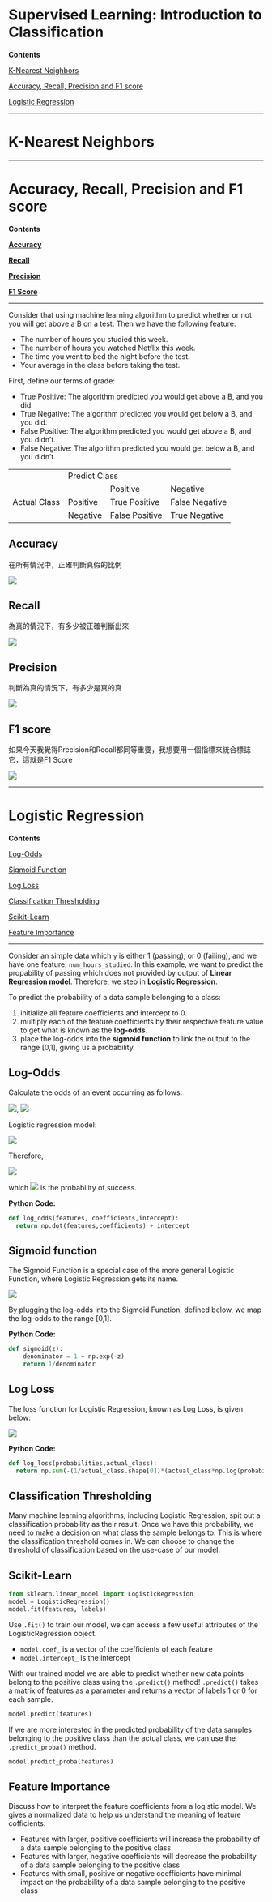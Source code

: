 # Supervised Learning: Introduction to Classification

**Contents**

[K-Nearest Neighbors](#knn)

[Accuracy, Recall, Precision and F1 score](#effectiveness)

[Logistic Regression](#lr)


-----

# K-Nearest Neighbors  <a name="knn"/>


-----

# Accuracy, Recall, Precision and F1 score <a name="effectiveness"/>

**Contents**

[**Accuracy**](#acc)

[**Recall**](#recall)

[**Precision**](#pre)

[**F1 Score**](#f1)

-----
Consider that using machine learning algorithm to predict whether or not you will get above a B on a test. Then we have the following feature:  
* The number of hours you studied this week.  
* The number of hours you watched Netflix this week.  
* The time you went to bed the night before the test.  
* Your average in the class before taking the test.  

First, define our terms of grade:  
* True Positive: The algorithm predicted you would get above a B, and you did.
* True Negative: The algorithm predicted you would get below a B, and you did.
* False Positive: The algorithm predicted you would get above a B, and you didn’t.
* False Negative: The algorithm predicted you would get below a B, and you didn’t.

<table>
    <tr>
        <td > </td> 
        <center><td colspan="3">Predict Class</td></center>
   </tr>
    <tr>
        <td rowspan="3">Actual Class</td>
        <td > </td> 
        <td >Positive</td> 
        <td >Negative</td> 
    </tr>
    <tr>
        <td >Positive</td> 
        <td >True Positive</td> 
        <td >False Negative</td> 
    </tr>
    <tr>
        <td >Negative</td>
        <td >False Positive</td>  
        <td >True Negative</td>
    </tr>
</table>

## Accuracy <a name="acc"/>

在所有情況中，正確判斷真假的比例

<img src="http://chart.googleapis.com/chart?cht=tx&chl= accuracy = \frac{TP %2B TN}{TP %2B FN %2B FP %2B TN} + " >

## Recall <a name="recall"/>

為真的情況下，有多少被正確判斷出來

<img src="http://chart.googleapis.com/chart?cht=tx&chl= recall = \frac{TP}{TP %2B FN} + " >

## Precision <a name="pre"/>

判斷為真的情況下，有多少是真的真

<img src="http://chart.googleapis.com/chart?cht=tx&chl= precision = \frac{TP}{TP %2B FP} + " >

## F1 score <a name="f1"/>

如果今天我覺得Precision和Recall都同等重要，我想要用一個指標來統合標誌它，這就是F1 Score

<img src="http://chart.googleapis.com/chart?cht=tx&chl= F1 = 2*\frac{Precision*Recall}{Precision%2BRecall}" >

-----

# Logistic Regression <a name="lr"/>

**Contents**

[Log-Odds](#logodds)   

[Sigmoid Function](#sigf)  

[Log Loss](#logloss)  

[Classification Thresholding](#classthre)  

[Scikit-Learn](#sklearn)

[Feature Importance](#fi)

-----

Consider an simple data which ```y``` is either 1 (passing), or 0 (failing), and we have one feature, ```num_hours_studied```.
In this example, we want to predict the propability of passing which does not provided by output of **Linear Regression model**. Therefore, we step in **Logistic Regression**.

To predict the probability of a data sample belonging to a class:
1. initialize all feature coefficients and intercept to 0.  
2. multiply each of the feature coefficients by their respective feature value to get what is known as the **log-odds**.  
3. place the log-odds into the **sigmoid function** to link the output to the range [0,1], giving us a probability.  

## Log-Odds <a name="logodds"/>

Calculate the odds of an event occurring as follows:

<img src="http://chart.googleapis.com/chart?cht=tx&chl= Odds = \frac{P(success)}{P(fail)}" >, <img src="http://chart.googleapis.com/chart?cht=tx&chl= log-odds = log( \frac{P(success)}{P(fail)} )" >

Logistic regression model:

<img src="http://chart.googleapis.com/chart?cht=tx&chl= log(\frac{p}{1-p}) = \beta_{0}%2B\beta_{1}x_{1}%2B\cdots%2B\beta_{k}x_{k}" >

Therefore, 

<img src="http://chart.googleapis.com/chart?cht=tx&chl= p = \frac{exp(\beta_{0}%2B\beta_{1}x_{1}%2B\cdots%2B\beta_{k}x_{k})}{1 %2B exp(\beta_{0}%2B\beta_{1}x_{1}%2B\cdots%2B\beta_{k}x_{k})}" > 

which <img src="http://chart.googleapis.com/chart?cht=tx&chl= p" > is the probability of success.

**Python Code:**  
```py
def log_odds(features, coefficients,intercept):
  return np.dot(features,coefficients) + intercept
```

## Sigmoid function <a name="sigf"/>

The Sigmoid Function is a special case of the more general Logistic Function, where Logistic Regression gets its name.

<img src="http://chart.googleapis.com/chart?cht=tx&chl= h(z) = \frac{1}{1 %2B exp(-z)}" >

By plugging the log-odds into the Sigmoid Function, defined below, we map the log-odds to the range [0,1].

**Python Code:**  
```py
def sigmoid(z):
    denominator = 1 + np.exp(-z)
    return 1/denominator
```

## Log Loss <a name="logloss"/>

The loss function for Logistic Regression, known as Log Loss, is given below:

<img src="http://chart.googleapis.com/chart?cht=tx&chl= -\frac{1}{m}\sum_{i=1}^{m}[y^{(i)}log(h(z^{(i)})) %2B (1-y^{(i)})log(1-h(z^{(i)}))]" >

**Python Code:**  
```py
def log_loss(probabilities,actual_class):
  return np.sum(-(1/actual_class.shape[0])*(actual_class*np.log(probabilities) + (1-actual_class)*np.log(1-probabilities)))
 ```
 
## Classification Thresholding <a name="classthre"/>

Many machine learning algorithms, including Logistic Regression, spit out a classification probability as their result. Once we have this probability, we need to make a decision on what class the sample belongs to. This is where the classification threshold comes in. We can choose to change the threshold of classification based on the use-case of our model.  

## Scikit-Learn <a name="sklearn"/>

```py
from sklearn.linear_model import LogisticRegression
model = LogisticRegression()
model.fit(features, labels)
```
Use ```.fit()``` to train our model, we can access a few useful attributes of the LogisticRegression object.  
* ```model.coef_``` is a vector of the coefficients of each feature  
* ```model.intercept_``` is the intercept   

With our trained model we are able to predict whether new data points belong to the positive class using the ```.predict()``` method! ```.predict()``` takes a matrix of features as a parameter and returns a vector of labels 1 or 0 for each sample.

```py
model.predict(features)
```

If we are more interested in the predicted probability of the data samples belonging to the positive class than the actual class, we can use the ```.predict_proba()``` method. 

```py
model.predict_proba(features)
```

## Feature Importance <a name="fi"/>

Discuss how to interpret the feature coefficients from a logistic model. We gives a normalized data to help us understand the meaning of feature cofficients:

* Features with larger, positive coefficients will increase the probability of a data sample belonging to the positive class  
* Features with larger, negative coefficients will decrease the probability of a data sample belonging to the positive class  
* Features with small, positive or negative coefficients have minimal impact on the probability of a data sample belonging to the positive class  
